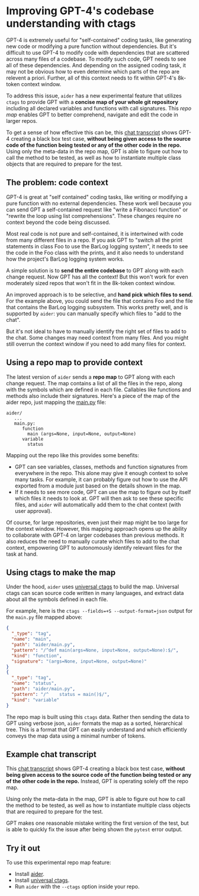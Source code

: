 
# Improving GPT-4's codebase understanding with ctags

GPT-4 is extremely useful for "self-contained" coding tasks,
like generating new code or modifying a pure function without dependencies.
But it's difficult to use GPT-4 to modify code with dependencies
that are scattered across many files of a codebase.
To modify such code, GPT needs to see all of these dependencies.
And depending on the assigned coding task, it may not be obvious
how to even determine which parts of the repo are relevent a priori.
Further, all of this context needs to fit within GPT-4's 8k-token
context window.

To address this issue, `aider` has
a new experimental feature that utilizes `ctags` to provide
GPT with a **concise map of your whole git repository** including
all declared variables and functions with call signatures.
This *repo map* enables GPT to better comprehend, navigate
and edit the code in larger repos.

To get a sense of how effective this can be, this
[chat transcript](https://aider.chat/examples/add-test.html)
shows GPT-4 creating a black box test case, **without being given
access to the source code of the function being tested or any of the
other code in the repo.**
Using only the meta-data in the repo map, GPT is able to figure out how to
call the method to be tested, as well as how to instantiate multiple
class objects that are required to prepare for the test.


## The problem: code context

GPT-4 is great at "self contained" coding tasks, like writing or
modifying a pure function with no external dependencies. These work
well because you can send GPT a self-contained request like "write a
Fibonacci function" or "rewrite the loop using list
comprehensions". These changes require no context beyond the code
being discussed.

Most real code is not pure and self-contained, it is intertwined with
code from many different files in a repo.
If you ask GPT to "switch all the print statements in class Foo to
use the BarLog logging system", it needs to see the code in the Foo class
with the prints, and it also needs to understand how the project's BarLog
logging system works.

A simple solution is to **send the entire codebase** to GPT along with
each change request. Now GPT has all the context! But this won't work
for even moderately
sized repos that won't fit in the 8k-token context window.

An
improved approach is to be selective, and **hand pick which files to send**.
For the example above, you could send the file that
contains Foo and the file that contains the BarLog logging subsystem.
This works pretty well, and is supported by `aider`: you
can manually specify which files to "add to the chat".

But it's not ideal to have to manually identify the right
set of files to add to the chat. 
Some changes may need context from many files.
And you might still overrun
the context window if you need to add many files for context.

## Using a repo map to provide context

The latest version of `aider` sends a **repo map** to GPT along with
each change request. The map contains a list of all the files in the
repo, along with the symbols which are defined in each file. Callables
like functions and methods also include their signatures. Here's a
piece of the map of the aider repo, just mapping the
[main.py](https://github.com/paul-gauthier/aider/blob/main/aider/main.py) file:

```
aider/
   ...
   main.py:
      function
        main (args=None, input=None, output=None)
      variable
        status
```

Mapping out the repo like this provides some benefits:

  - GPT can see variables, classes, methods and function signatures from everywhere in the repo. This alone may give it enough context to solve many tasks. For example, it can probably figure out how to use the API exported from a module just based on the details shown in the map.
  - If it needs to see more code, GPT can use the map to figure out by itself which files it needs to look at. GPT will then ask to see these specific files, and `aider` will automatically add them to the chat context (with user approval).

Of course, for large repositories, even just their map might be too large
for the context window.  However, this mapping approach opens up the
ability to collaborate with GPT-4 on larger codebases than previous
methods.  It also reduces the need to manually curate which files to
add to the chat context, empowering GPT to autonomously identify
relevant files for the task at hand.

## Using ctags to make the map

Under the hood, `aider` uses
[universal ctags](https://github.com/universal-ctags/ctags)
to build the
map. Universal ctags can scan source code written in many
languages, and extract data about all the symbols defined in each
file.

For example, here is the `ctags --fields=+S --output-format=json` output for the `main.py` file mapped above:

```json
{
  "_type": "tag",
  "name": "main",
  "path": "aider/main.py",
  "pattern": "/^def main(args=None, input=None, output=None):$/",
  "kind": "function",
  "signature": "(args=None, input=None, output=None)"
}
{
  "_type": "tag",
  "name": "status",
  "path": "aider/main.py",
  "pattern": "/^    status = main()$/",
  "kind": "variable"
}
```

The repo map is built using this `ctags` data.
Rather then sending the data to GPT using verbose json, `aider`
formats the map as a sorted,
hierarchical tree. This is a format that GPT can easily understand and which efficiently conveys the map data using a
minimal number of tokens.

## Example chat transcript

This
[chat transcript](https://aider.chat/examples/add-test.html)
shows GPT-4 creating a black box test case, **without being given
access to the source code of the function being tested or any of the
other code in the repo.** Instead, GPT is operating solely off 
the repo map.

Using only the meta-data in the map, GPT is able to figure out how to call the method to be tested, as well as how to instantiate multiple class objects that are required to prepare for the test.

GPT makes one reasonable mistake writing the first version of the test, but is
able to quickly fix the issue after being shown the `pytest` error output.

## Try it out

To use this experimental repo map feature:

  - Install [aider](https://github.com/paul-gauthier/aider#installation).
  - Install [universal ctags](https://github.com/universal-ctags/ctags).
  - Run `aider` with the `--ctags` option inside your repo.
  